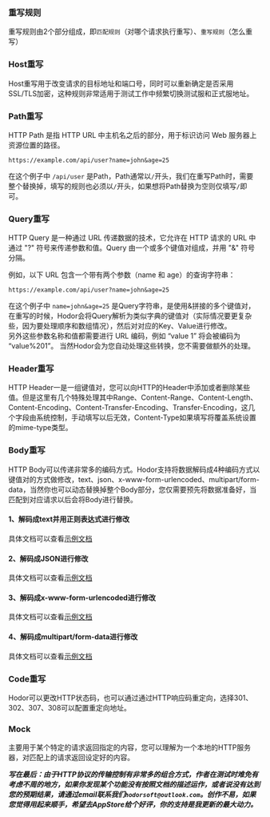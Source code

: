 ### 重写规则
重写规则由2个部分组成，即`匹配规则`（对哪个请求执行重写）、`重写规则`（怎么重写）

### Host重写
Host重写用于改变请求的目标地址和端口号，同时可以重新确定是否采用SSL/TLS加密，这种规则非常适用于测试工作中频繁切换测试服和正式服地址。
### Path重写
HTTP Path 是指 HTTP URL 中主机名之后的部分，用于标识访问 Web 服务器上资源位置的路径。

    https://example.com/api/user?name=john&age=25
    
在这个例子中 `/api/user` 是Path，Path通常以`/`开头，我们在重写Path时，需要整个替换掉，填写的规则也必须以`/`开头，如果想将Path替换为空则仅填写`/`即可。

### Query重写
HTTP Query 是一种通过 URL 传递数据的技术，它允许在 HTTP 请求的 URL 中通过 "?" 符号来传递参数和值。Query 由一个或多个键值对组成，并用 "&" 符号分隔。  

例如，以下 URL 包含一个带有两个参数（name 和 age）的查询字符串：

    https://example.com/api/user?name=john&age=25
    
在这个例子中 `name=john&age=25` 是Query字符串，是使用&拼接的多个键值对，在重写的时候，Hodor会将Query解析为类似字典的键值对（实际情况要更复杂些，因为要处理顺序和数组情况），然后对对应的Key、Value进行修改。  
另外这些参数名称和值都需要进行 URL 编码，例如 “value 1” 将会被编码为 “value%201”。 当然Hodor会为您自动处理这些转换，您不需要做额外的处理。

### Header重写
HTTP Header一是一组键值对，您可以向HTTP的Header中添加或者删除某些值。但是这里有几个特殊处理其中Range、Content-Range、Content-Length、Content-Encoding、Content-Transfer-Encoding、Transfer-Encoding，这几个字段由系统控制，手动填写以后无效，Content-Type如果填写将覆盖系统设置的mime-type类型。

### Body重写
HTTP Body可以传递非常多的编码方式。Hodor支持将数据解码成4种编码方式以键值对的方式做修改，text、json、x-www-form-urlencoded、multipart/form-data，当然你也可以动态替换掉整个Body部分，您仅需要预先将数据准备好，当匹配到对应请求以后会将Body进行替换。

#### 1、解码成text并用正则表达式进行修改

具体文档可以查看[示例文档](https://ximlu.github.io/hodor/regex_sample_zh.html)

#### 2、解码成JSON进行修改

具体文档可以查看[示例文档](https://ximlu.github.io/hodor/json_sample_zh.html)

#### 3、解码成x-www-form-urlencoded进行修改

具体文档可以查看[示例文档](https://ximlu.github.io/hodor/url_encoded_sample_zh.html)
  
#### 4、解码成multipart/form-data进行修改

具体文档可以查看[示例文档](https://ximlu.github.io/hodor/form_sample_zh.html)

### Code重写

Hodor可以更改HTTP状态码，也可以通过通过HTTP响应码重定向，选择301、302、307、308可以配置重定向地址。

### Mock
主要用于某个特定的请求返回指定的内容，您可以理解为一个本地的HTTP服务器，对匹配上的请求返回设定好的内容。  
  
***写在最后：由于HTTP协议的传输控制有非常多的组合方式，作者在测试时难免有考虑不周的地方，如果你发现某个功能没有按照文档的描述运作，或者说没有达到您的预期结果，请通过email联系我们`hodorsoft@outlook.com`。创作不易，如果您觉得用起来顺手，希望去AppStore给个好评，你的支持是我更新的最大动力。***
